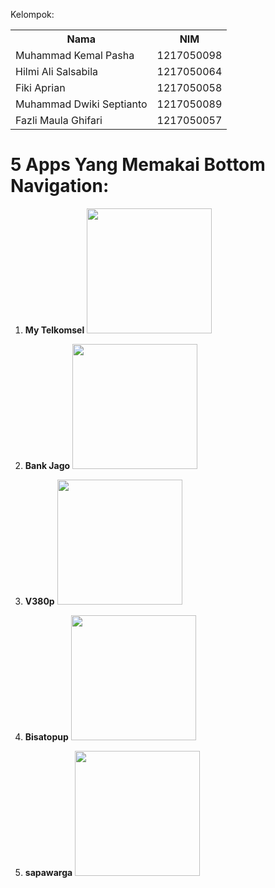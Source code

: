 Kelompok:
<table>
  <tr>
    <th>Nama</th>
    <th>NIM</th>
  </tr>
  <tr>
    <td>Muhammad Kemal Pasha</td>
    <td>1217050098</td>
  </tr>
  <tr>
    <td>Hilmi Ali Salsabila</td>
    <td>1217050064</td>
  </tr>
   <tr>
    <td>Fiki Aprian</td>
    <td>1217050058</td>
  </tr>
  <tr>
    <td>Muhammad Dwiki Septianto</td>
    <td>1217050089</td>
  </tr>
  <tr>
    <td>Fazli Maula Ghifari</td>
    <td>1217050057</td>
  </tr>
</table>


# 5 Apps Yang Memakai Bottom Navigation:

1. **My Telkomsel**
   <img src="https://github.com/mkp-kemal/bottomNavigation/raw/main/Screenshot_20231012_095549.jpg" width="200">

2. **Bank Jago**
   <img src="https://github.com/mkp-kemal/bottomNavigation/raw/main/Screenshot_20231012_095602.jpg" width="200">

3. **V380p**
   <img src="https://github.com/mkp-kemal/bottomNavigation/raw/main/Screenshot_20231012_095631.jpg" width="200">

4. **Bisatopup**
   <img src="https://github.com/mkp-kemal/bottomNavigation/raw/main/Screenshot_20231012_095646.jpg" width="200">

5. **sapawarga**
   <img src="https://github.com/mkp-kemal/bottomNavigation/raw/main/Screenshot_20231012_095816.jpg" width="200">

